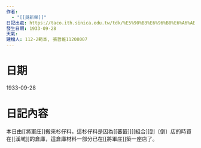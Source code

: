 ```yaml
---
作者:
  - "[[吳新榮]]"
日記出處: https://taco.ith.sinica.edu.tw/tdk/%E5%90%B3%E6%96%B0%E6%A6%AE%E6%97%A5%E8%A8%98/1933-09-28
發生日期: 1933-09-28
天氣: 
建檔人: 112-2範本, 張哲維11208007
---
```


# 日期
1933-09-28
# 日記內容

本日由[[將軍庄]]搬來杉仔料，這杉仔料是因為[[蕃籤]][[組合]]到〔倒〕店的時買在[[溪墘]]的倉庫，這倉庫材料一部分已在[[將軍庄]]築一座店了。